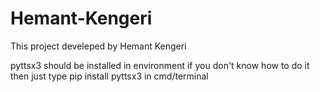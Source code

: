 # Hemant-Kengeri

This project develeped by Hemant Kengeri

pyttsx3 should be installed in environment
if you don't know how to do it then just type
pip install pyttsx3 
in cmd/terminal
